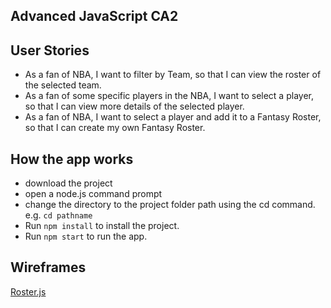 ## Advanced JavaScript CA2

## User Stories
 - As a fan of NBA, I want to filter by Team, so that I can view the roster of the selected team.
 - As a fan of some specific players in the NBA, I want to select a player, so that I can view more details of the selected player.
 - As a fan of NBA, I want to select a player and add it to a Fantasy Roster, so that I can create my own Fantasy Roster.

## How the app works
 - download the project
 - open a node.js command prompt
 - change the directory to the project folder path using the cd command. e.g. `cd pathname`
 - Run `npm install` to install the project.
 - Run `npm start` to run the app.

## Wireframes
 [Roster.js](./src/Assets/Wireframe1.jpg)